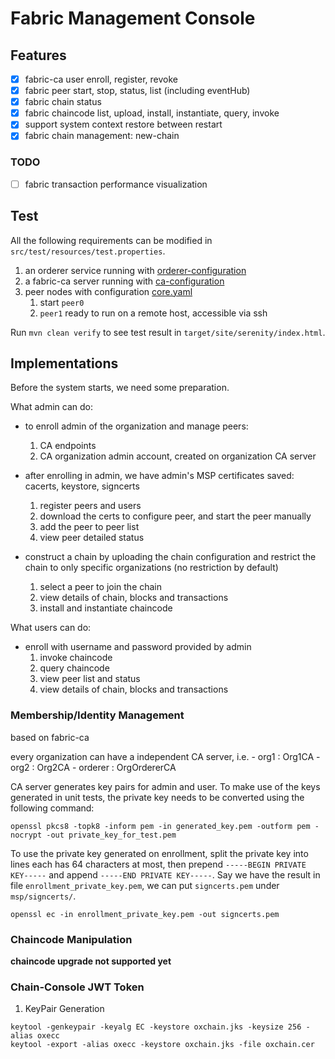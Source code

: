 # Fabric Management Console


## Features

- [x] fabric-ca user enroll, register, revoke
- [x] fabric peer start, stop, status, list (including eventHub)
- [x] fabric chain status
- [x] fabric chaincode list, upload, install, instantiate, query, invoke
- [x] support system context restore between restart
- [x] fabric chain management: new-chain

### TODO

- [ ] fabric transaction performance visualization


## Test

All the following requirements can be modified in `src/test/resources/test.properties`.

1. an orderer service running with [orderer-configuration](./src/test/resources/orderer_configuration)
2. a fabric-ca server running with [ca-configuration](./src/test/resources/ca_configuration)
3. peer nodes with configuration [core.yaml](./src/test/resources/peer_configuration/core.yaml)
    1. start `peer0`
    2. `peer1` ready to run on a remote host, accessible via ssh


Run `mvn clean verify` to see test result in `target/site/serenity/index.html`.


## Implementations

Before the system starts, we need some preparation.

What admin can do:

- to enroll admin of the organization and manage peers:
    1. CA endpoints
    2. CA organization admin account, created on organization CA server

- after enrolling in admin, we have admin's MSP certificates saved: cacerts, keystore, signcerts
    1. register peers and users
    2. download the certs to configure peer, and start the peer manually
    3. add the peer to peer list
    4. view peer detailed status
    
- construct a chain by uploading the chain configuration and restrict the chain to only specific organizations (no restriction by default)
    1. select a peer to join the chain
    2. view details of chain, blocks and transactions
    3. install and instantiate chaincode

What users can do:

- enroll with username and password provided by admin
    1. invoke chaincode
    2. query chaincode
    3. view peer list and status
    4. view details of chain, blocks and transactions

### Membership/Identity Management

based on fabric-ca

every organization can have a independent CA server, i.e. 
    - org1 : Org1CA
    - org2 : Org2CA
    - orderer : OrgOrdererCA

CA server generates key pairs for admin and user. To make use of the keys generated in unit tests, the private key needs to be converted using the following command:

```commandline
openssl pkcs8 -topk8 -inform pem -in generated_key.pem -outform pem -nocrypt -out private_key_for_test.pem
```

To use the private key generated on enrollment, split the private key into lines each has 64 characters at most, then prepend `-----BEGIN PRIVATE KEY-----` and append `-----END PRIVATE KEY-----`.
 Say we have the result in file `enrollment_private_key.pem`, we can put `signcerts.pem` under `msp/signcerts/`.

```commandline
openssl ec -in enrollment_private_key.pem -out signcerts.pem
```


### Chaincode Manipulation

**chaincode upgrade not supported yet**

### Chain-Console JWT Token

1. KeyPair Generation

```commandline
keytool -genkeypair -keyalg EC -keystore oxchain.jks -keysize 256 -alias oxecc
keytool -export -alias oxecc -keystore oxchain.jks -file oxchain.cer
```
